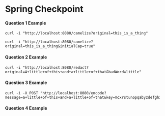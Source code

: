 # Spring Checkpoint

#### Question 1 Example
```
curl -i "http://localhost:8080/camelize?original=this_is_a_thing"

curl -i "http://localhost:8080/camelize?original=this_is_a_thing&initialCap=true"
```
#### Question 2 Example
```
curl -i "http://localhost:8080/redact?original=A+little+of+this+and+a+little+of+that&badWord=little"
```
#### Question 3 Example
```
curl -i -X POST "http://localhost:8080/encode?message=a+little+of+this+and+a+little+of+that&key=mcxrstunopqabyzdefghijklvw"
```

#### Question 4 Example
